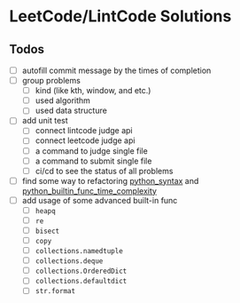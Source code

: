 LeetCode/LintCode Solutions
======

## Todos

- [ ] autofill commit message by the times of completion
- [ ] group problems
  - [ ] kind (like kth, window, and etc.)
  - [ ] used algorithm
  - [ ] used data structure
- [ ] add unit test
  - [ ] connect lintcode judge api
  - [ ] connect leetcode judge api
  - [ ] a command to judge single file
  - [ ] a command to submit single file
  - [ ] ci/cd to see the status of all problems
- [ ] find some way to refactoring [python_syntax](./tips/python_syntax.md) and [python_builtin_func_time_complexity](./tips/python_builtin_func_time_complexity.md)
- [ ] add usage of some advanced built-in func
  - [ ] `heapq`
  - [ ] `re`
  - [ ] `bisect`
  - [ ] `copy`
  - [ ] `collections.namedtuple`
  - [ ] `collections.deque`
  - [ ] `collections.OrderedDict`
  - [ ] `collections.defaultdict`
  - [ ] `str.format`
